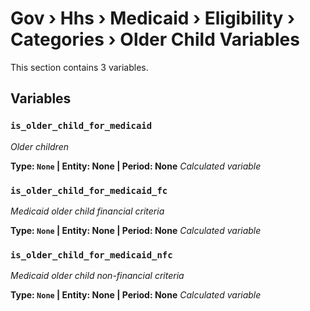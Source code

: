 # Gov › Hhs › Medicaid › Eligibility › Categories › Older Child Variables

This section contains 3 variables.

## Variables

### `is_older_child_for_medicaid`
*Older children*

**Type: `None` | Entity: None | Period: None**
*Calculated variable*

### `is_older_child_for_medicaid_fc`
*Medicaid older child financial criteria*

**Type: `None` | Entity: None | Period: None**
*Calculated variable*

### `is_older_child_for_medicaid_nfc`
*Medicaid older child non-financial criteria*

**Type: `None` | Entity: None | Period: None**
*Calculated variable*
